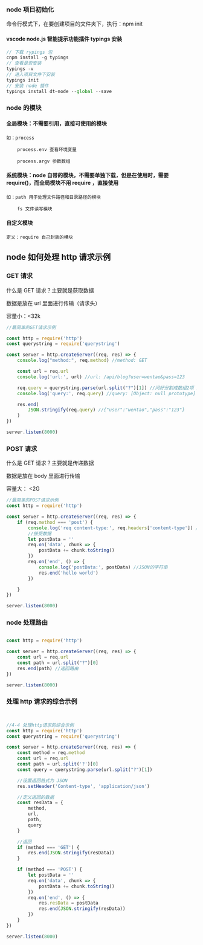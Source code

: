 ### node 项目初始化

命令行模式下，在要创建项目的文件夹下，执行：npm init

#### vscode node.js 智能提示功能插件 typings 安装

```js
// 下载 rypings 包
cnpm install -g typings
// 查看是否安装
typings -v
// 进入项目文件下安装
typings init
// 安装 node 插件
typings install dt~node --global --save
```

### node 的模块

#### 全局模块：不需要引用，直接可使用的模块

    如：process

        process.env 查看环境变量

        process.argv 参数数组

#### 系统模块：node 自带的模块，不需要单独下载，但是在使用时，需要 require()，而全局模块不用 require ，直接使用

    如：path 用于处理文件路径和目录路径的模块

        fs 文件读写模块

#### 自定义模块

    定义：require 自己封装的模块

## node 如何处理 http 请求示例

### GET 请求

什么是 GET 请求？主要就是获取数据

数据是放在 url 里面进行传输（请求头）

容量小：<32k

```js
//最简单的GET请求示例

const http = require('http')
const querystring = require('querystring')

const server = http.createServer((req, res) => {
    console.log("method:", req.method) //method: GET

    const url = req.url
    console.log('url:', url) //url: /api/blog?user=wentao&pass=123

    req.query = querystring.parse(url.split("?")[1]) //问好分割成数组2项 后面哪项
    console.log('query:', req.query) //query: [Object: null prototype] { user: 'wentao', pass: '123' }

    res.end(
        JSON.stringify(req.query) //{"user":"wentao","pass":"123"}
    )
})

server.listen(8000)
```

### POST 请求

什么是 GET 请求？主要就是传递数据

数据是放在 body 里面进行传输

容量大： <2G

```js
//最简单的POST请求示例
const http = require('http')

const server = http.createServer((req, res) => {
    if (req.method === 'post') {
        console.log('req content-type:', req.headers['content-type']) //数据格式 比如application/json
        //接受数据
        let postData = ''
        req.on('data', chunk => {
            postData += chunk.toString()
        })
        req.on('end', () => {
            console.log('postData:', postData) //JSON的字符串
            res.end('hello world')
        })

    }
})

server.listen(8000)
```

### node 处理路由

```js

const http = require('http')

const server = http.createServer((req, res) => {
    const url = req.url
    const path = url.split("?")[0]
    res.end(path) //返回路由
})

server.listen(8000)
```

### 处理 http 请求的综合示例

```js


//4-4 处理http请求的综合示例
const http = require('http')
const querystring = require('querystring')

const server = http.createServer((req, res) => {
    const method = req.method
    const url = req.url
    const path = url.split('?')[0]
    const query = querystring.parse(url.split("?")[1])

    //设置返回格式为 JSON
    res.setHeader('Content-type', 'application/json')

    //定义返回的数据
    const resData = {
        method,
        url,
        path,
        query
    }

    //返回
    if (method === 'GET') {
        res.end(JSON.stringify(resData))
    }

    if (method === 'POST') {
        let postData = ''
        req.on('data', chunk => {
            postData += chunk.toString()
        })
        req.on('end', () => {
            res.resData = postData
            res.end(JSON.stringify(resData))
        })
    }
})

server.listen(8000)
```

